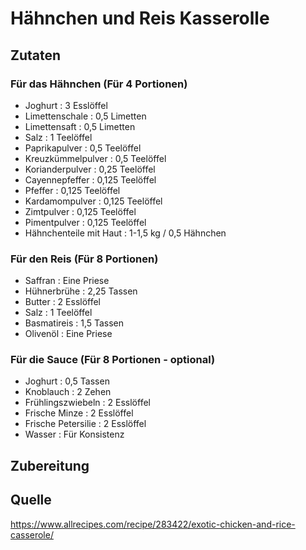 # Hähnchen und Reis Kasserolle

## Zutaten

### Für das Hähnchen (Für 4 Portionen)

+ Joghurt : 3 Esslöffel
+ Limettenschale : 0,5 Limetten
+ Limettensaft : 0,5 Limetten
+ Salz : 1 Teelöffel
+ Paprikapulver : 0,5 Teelöffel
+ Kreuzkümmelpulver : 0,5 Teelöffel
+ Korianderpulver : 0,25 Teelöffel
+ Cayennepfeffer : 0,125 Teelöffel
+ Pfeffer : 0,125 Teelöffel
+ Kardamompulver : 0,125 Teelöffel
+ Zimtpulver : 0,125 Teelöffel
+ Pimentpulver : 0,125 Teelöffel
+ Hähnchenteile mit Haut : 1-1,5 kg / 0,5 Hähnchen

### Für den Reis (Für 8 Portionen)

+ Saffran : Eine Priese
+ Hühnerbrühe : 2,25 Tassen
+ Butter : 2 Esslöffel
+ Salz : 1 Teelöffel
+ Basmatireis : 1,5 Tassen
+ Olivenöl : Eine Priese

### Für die Sauce (Für 8 Portionen - optional)

+ Joghurt : 0,5 Tassen
+ Knoblauch : 2 Zehen
+ Frühlingszwiebeln : 2 Esslöffel
+ Frische Minze : 2 Esslöffel
+ Frische Petersilie : 2 Esslöffel
+ Wasser : Für Konsistenz

## Zubereitung

## Quelle

https://www.allrecipes.com/recipe/283422/exotic-chicken-and-rice-casserole/
